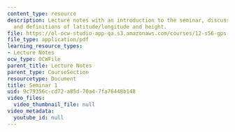 ```yaml
---
content_type: resource
description: Lecture notes with an introduction to the seminar, discussion of GPS,
  and definitions of latitude/longitude and height.
file: https://ol-ocw-studio-app-qa.s3.amazonaws.com/courses/12-s56-gps-where-are-you-fall-2008/9c79356ccd72a85d70a47fa76448b148_12s56_sem01.pdf
file_type: application/pdf
learning_resource_types:
- Lecture Notes
ocw_type: OCWFile
parent_title: Lecture Notes
parent_type: CourseSection
resourcetype: Document
title: Seminar 1
uid: 9c79356c-cd72-a85d-70a4-7fa76448b148
video_files:
  video_thumbnail_file: null
video_metadata:
  youtube_id: null
---
```

